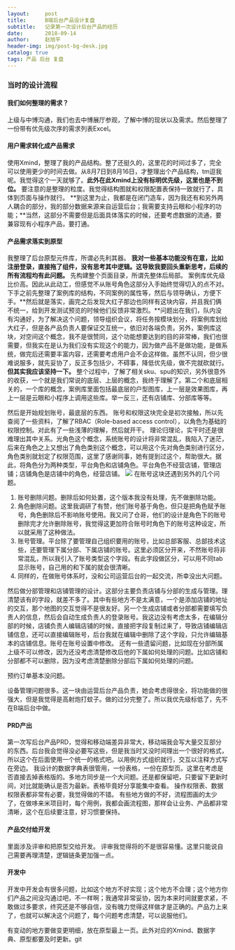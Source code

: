 ```yaml
---
layout:     post
title:      B端后台产品设计复盘
subtitle:   记录第一次设计后台产品的经历
date:       2018-09-14
author:     赵旭平
header-img: img/post-bg-desk.jpg
catalog: true
tags: 产品 后台 复盘
---
```

### 当时的设计流程
#### 我们如何整理的需求？
上级与中博沟通，我们也去中博展厅参观，了解中博的现状以及需求。然后整理了一份带有优先级次序的需求列表Excel。
#### 用户需求转化成产品需求
使用Xmind，整理了我的产品结构。整了还挺久的，这里花的时间过多了，完全可以使用更少的时间去做。从8月7日到8月16日，才整理出个产品结构，tm逗我呢。我觉得这个一天就够了。**此外在此Xmind上没有标明优先级，这里也是不到位。**
要注意的是整理的粒度。我觉得结构图就和权限配置表保持一致就行了，具体到页面与操作就行。
**到这里为止，我都是在闭门造车，因为我还有和另外两人耦合的部分，我的部分数据来源来自运营后台；我需要支持云眼和小程序的功能；**当然，这部分不需要但是后面具体落实的时候，还要考虑数据的流通，要兼容现有小程序产品，要打通。
#### 产品需求落实到原型
我整理了后台原型元件库，所谓必先利其器。
**我对一些基本功能没有在意，比如注册登录，直接拖了组件，没有思考其中逻辑。这导致我要回头重新思考，后续的所有流程均有此问题。**
先构建整个页面目录，所谓先整体后局部。
案例库优先级比价高。因此从此动工，但感觉不从账号角色这部分入手始终觉得切入的点不对。下手之前先整理了案例库的结构，不同案例的属性等，然后与领导确认，方便下手。**然后就是落实，画完之后发现大红子那边也同样有这块内容，并且我们俩不统一，给到开发测试预览的时候他们反馈非常激烈。**问题出在我们，队内没有沟通好，为了解决这个问题，领导组织会议，将任务按模块划分，将案例库划给大红子，但是各产品负责人要保证交互统一，依旧对各端负责。另外，案例库这块，对空间这个概念，我不是很赞同，这个功能想要达到的目的非常棒，我们也很需要，但我实在是认为我们没有实现这个的能力，因为做产品不是做功能，是做系统，做完后还需要丰富内容，还需要考虑用户会不会这样做。虽然不认同，但少很难说服多，就先妥协了，反正多包括少，不碍事，降低优先级，做不完就砍就行。**但其实我应该坚持一下。**
整个过程中，了解了相关sku、spu的知识，另外很意外的收获，一个就是我们常说的底层、上层的概念，我终于理解了。第二个和底层相关的，一个库的概念，案例库里面包括最底层的户型图库，上一层是效果图库，再上一层是云眼和小程序上调用这些库。举一反三，还有店铺库、分部库等等。

然后是开始规划账号，最底层的东西。
账号和权限这块完全是初次接触，所以先查阅了一些资料，了解了RBAC（Role-based access control），以角色为基础的权限控制。对此有了一些浅薄的理解，然后就开干。
理论归理论，实干时还是很难理出其中关系。光角色这个概念，系统账号的设计将非常混乱，我陷入了迷茫，后来在角色之上又想出了角色类别这个概念，可以用这个先对角色类别进行区分，角色类别就划定了权限范围，这里了感谢同事，她有提到过这个，帮助很大。据此，将角色分为两种类型，平台角色和店铺角色。平台角色不经营店铺，管理店铺；店铺角色是店铺中的角色，经营店铺。
![](https://ws1.sinaimg.cn/large/006tNbRwgy1fv91zonz6aj30bn0e5wg2.jpg)
在账号这块还遇到另外的几个问题。
1. 账号删除问题。删除后如何处置，这个版本我没有处理，先不做删除功能。
2. 角色删除问题。这里我调研了有赞，他们账号基于角色，但只是把角色赋予账号，角色删除后不影响账号使用。我又问了仓哥，他们的设计是角色下的账号删除完才允许删除账号，我觉得这更加符合账号时角色下的账号这种设定，所以就采用了这种做法。
3. 账号管理。平台除了要管理自己组织要用的账号，比如总部客服、总部技术这些，还要管理下属分部、下属店铺的账号。这里必须区分开来，不然账号将非常混乱，所以我引入了账号类型这个字段。有此字段做区分，可以用不同tab显示账号，自己用的和下属的就会很清晰。
4. 同样的，在做账号体系时，没和公司运营后台的一起交流，所幸没出大问题。

然后做分部管理和店铺管理的设计。这部分主要负责店铺与分部的生成与管理。理清楚该有的字段，就差不多了。其中有些地方不是太满意，一个是添加店铺的地址的交互，那个地图的交互觉得不是很友好。另一个生成店铺或者分部都需要填写负责人的信息，然后会自动生成负责人的登录账号。我这边没有考虑太多，在编辑分部的时候，店铺负责人编辑店铺的时候，直接把字段复制过来了，导致店铺编辑店铺信息，还可以直接编辑账号，后台我就在编辑中删除了这个字段，只允许编辑基本的店铺信息。账号在账号设置中修改。
还有一些遗留问题，比如现在分部所属上级不可以修改，因为还没考虑清楚修改后他的下属如何处理的问题。比如店铺和分部都不可以删除，因为没考虑清楚删除分部后下属如何处理的问题。

预约订单基本没问题。

设备管理问题很多。这一块由运营后台产品负责，她会考虑得很全，将功能做的很强大，但是我觉得是高射炮打蚊子。做的过分完整了。所以我优先级标低了，先不在B端后台中做。

#### PRD产出
第一次写后台产品PRD，觉得和移动端差异非常大，移动端我会写大量交互部分的东西。后台我会觉得没必要写这些，但是我当时又没时间理出一个很好的格式，所以这个在后面使用一个统一的格式吧。以用例方式组织就行，交互以注释方式写在旁边。
我设计的数据字典表很管用，一份表格，一份在原型页。这里在考虑是否直接去掉表格版的。多地方同步是一个大问题。还是都保留吧，只要留下更新时间，对比就能确认是否为最新。表格毕竟好分享能集中查看。
操作权限表、数据权限表都非常有必要，我觉得做的不错。
有些地方做的不好，流程图画的太少了，在做哆来米项目时，每个用例，我都会画流程图，那样会让业务、产品都非常清晰，这个在后续要注意，好习惯要保持。

#### 产品交付给开发
里面涉及评审和把原型交给开发。
评审我觉得将的不是很容易懂。这里只能说自己需要再理清楚，逻辑链条更加强一点。

#### 开发中
开发中开发会有很多问题，比如这个地方不好实现；这个地方不合理；这个地方你们产品之间没沟通过吧，不一样啊；我通常非常妥协，因为本来时间就要求紧，不敢做过多要求，终究还是不够自信，没有魄力觉得这样做才是正确的。产品力上来了，也就可以解决这个问题了，每个问题考虑清楚，可以说服他们。

有变动的地方要做变更明细，放在原型最上一页。此外对应的Xmind、数据字典、原型都要及时更新。git
